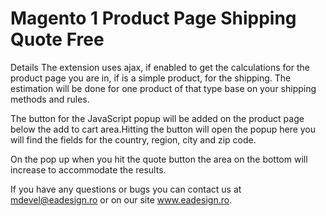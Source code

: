 # Magento 1 Product Page Shipping Quote Free

Details
The extension uses ajax, if enabled to get the calculations for the product page you are in, if is a simple product, for the shipping. The estimation will be done for one product of that type base on your shipping methods and rules.

The button for the JavaScript popup will be added on the product page below the add to cart area.Hitting the button will open the popup here you will find the fields for the country, region, city and zip code.

On the pop up when you hit the quote button the area on the bottom will increase to accommodate the results.

If you have any questions or bugs you can contact us at mdevel@eadesign.ro or on our site  www.eadesign.ro.

